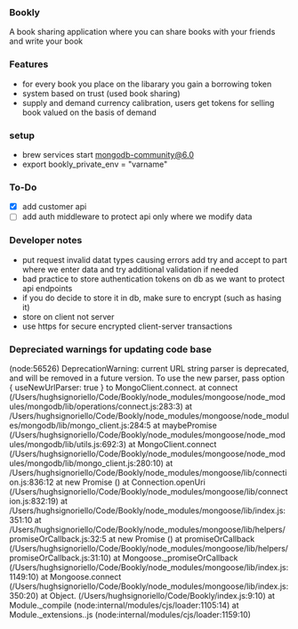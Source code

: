 ### Bookly
A book sharing application where you can share books with your friends and write your book 

### Features
- for every book you place on the libarary you gain a borrowing token
- system based on trust (used book sharing)
- supply and demand currency calibration, users get tokens for selling book valued on the basis of demand

### setup
- brew services start mongodb-community@6.0
- export bookly_private_env = "varname"

### To-Do
- [x] add customer api
- [ ] add auth middleware to protect api only where we modify data

### Developer notes
- put request invalid datat types causing errors add try and accept to part where we enter data and try additional validation if needed
- bad practice to store authentication tokens on db  as we want to protect api endpoints
- if you do decide to store it in db, make sure to encrypt (such as hasing it)
- store on client not server
- use https for secure encrypted client-server transactions

### Depreciated warnings for updating code base
 (node:56526) DeprecationWarning: current URL string parser is deprecated, and will be removed in a future  version. To use the new parser, pass option { useNewUrlParser: true } to MongoClient.connect.
    at connect (/Users/hughsignoriello/Code/Bookly/node_modules/mongoose/node_modules/mongodb/lib/operations/connect.js:283:3)
    at /Users/hughsignoriello/Code/Bookly/node_modules/mongoose/node_modules/mongodb/lib/mongo_client.js:284:5
    at maybePromise (/Users/hughsignoriello/Code/Bookly/node_modules/mongoose/node_modules/mongodb/lib/utils.js:692:3)
    at MongoClient.connect (/Users/hughsignoriello/Code/Bookly/node_modules/mongoose/node_modules/mongodb/lib/mongo_client.js:280:10)
    at /Users/hughsignoriello/Code/Bookly/node_modules/mongoose/lib/connection.js:836:12
    at new Promise (<anonymous>)
    at Connection.openUri (/Users/hughsignoriello/Code/Bookly/node_modules/mongoose/lib/connection.js:832:19)
    at /Users/hughsignoriello/Code/Bookly/node_modules/mongoose/lib/index.js:351:10
    at /Users/hughsignoriello/Code/Bookly/node_modules/mongoose/lib/helpers/promiseOrCallback.js:32:5
    at new Promise (<anonymous>)
    at promiseOrCallback (/Users/hughsignoriello/Code/Bookly/node_modules/mongoose/lib/helpers/promiseOrCallback.js:31:10)
    at Mongoose._promiseOrCallback (/Users/hughsignoriello/Code/Bookly/node_modules/mongoose/lib/index.js:1149:10)
    at Mongoose.connect (/Users/hughsignoriello/Code/Bookly/node_modules/mongoose/lib/index.js:350:20)
    at Object.<anonymous> (/Users/hughsignoriello/Code/Bookly/index.js:9:10)
    at Module._compile (node:internal/modules/cjs/loader:1105:14)
    at Module._extensions..js (node:internal/modules/cjs/loader:1159:10)